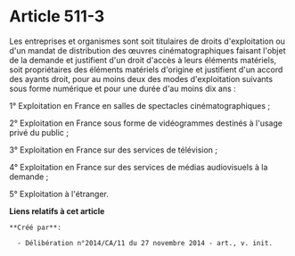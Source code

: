 # Article 511-3

Les entreprises et organismes sont soit titulaires de droits d'exploitation ou d'un mandat de distribution des œuvres
cinématographiques faisant l'objet de la demande et justifient d'un droit d'accès à leurs éléments matériels, soit
propriétaires des éléments matériels d'origine et justifient d'un accord des ayants droit, pour au moins deux des modes
d'exploitation suivants sous forme numérique et pour une durée d'au moins dix ans : 

1° Exploitation en France en salles de spectacles cinématographiques ; 

2° Exploitation en France sous forme de vidéogrammes destinés à l'usage privé du public ; 

3° Exploitation en France sur des services de télévision ; 

4° Exploitation en France sur des services de médias audiovisuels à la demande ; 

5° Exploitation à l'étranger.

**Liens relatifs à cet article**

	**Créé par**:

	  - Délibération n°2014/CA/11 du 27 novembre 2014 - art., v. init.
